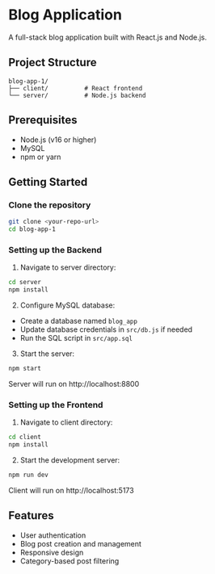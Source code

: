 # Blog Application

A full-stack blog application built with React.js and Node.js.

## Project Structure

```
blog-app-1/
├── client/          # React frontend
└── server/          # Node.js backend
```

## Prerequisites

- Node.js (v16 or higher)
- MySQL
- npm or yarn

## Getting Started

### Clone the repository

```bash
git clone <your-repo-url>
cd blog-app-1
```

### Setting up the Backend

1. Navigate to server directory:

```bash
cd server
npm install
```

2. Configure MySQL database:

- Create a database named `blog_app`
- Update database credentials in `src/db.js` if needed
- Run the SQL script in `src/app.sql`

3. Start the server:

```bash
npm start
```

Server will run on http://localhost:8800

### Setting up the Frontend

1. Navigate to client directory:

```bash
cd client
npm install
```

2. Start the development server:

```bash
npm run dev
```

Client will run on http://localhost:5173

## Features

- User authentication
- Blog post creation and management
- Responsive design
- Category-based post filtering

